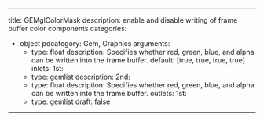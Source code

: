 
---
title: GEMglColorMask
description: enable and disable writing of frame buffer color components
categories:
  - object
pdcategory: Gem, Graphics
arguments:
    - type: float
      description: Specifies whether red, green, blue, and alpha can be written into the frame buffer.
      default: [true, true, true, true]
inlets:
  1st:
    - type: gemlist
      description:
  2nd:
    - type: float
      description: Specifies whether red, green, blue, and alpha can be written into the frame buffer.
outlets:
  1st:
    - type: gemlist
draft: false
---

